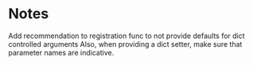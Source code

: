 # Notes

Add recommendation to registration func to not provide defaults for dict controlled arguments
Also, when providing a dict setter, make sure that parameter names are indicative.
